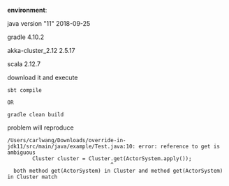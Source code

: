 <b>environment</b>:<p>
java version "11" 2018-09-25<p>
gradle 4.10.2<p>
akka-cluster_2.12 2.5.17<p>
scala 2.12.7<p>
download it and execute

```
sbt compile

OR

gradle clean build
```
problem will reproduce

```
/Users/carlwang/Downloads/override-in-jdk11/src/main/java/example/Test.java:10: error: reference to get is ambiguous
        Cluster cluster = Cluster.get(ActorSystem.apply());
                                 ^
  both method get(ActorSystem) in Cluster and method get(ActorSystem) in Cluster match

```
